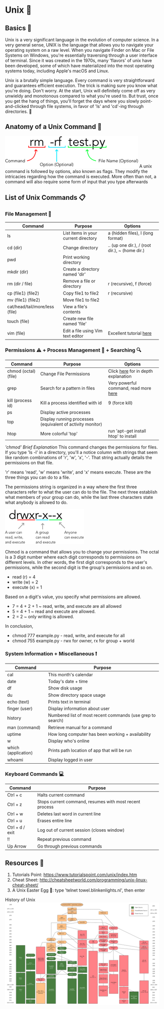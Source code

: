 # Unix :floppy_disk:

## Basics :straight_ruler:
Unix is a very significant language in the evolution of computer science. In a very general sense, UNIX is the language that allows you to navigate your operating system on a raw level. When you navigate Finder on Mac or File Systems on Windows, you're essentially traversing through a user interface of terminal. Since it was created in the 1970s, many 'flavors' of unix have been developed, some of which have materialized into the most operating systems today, including Apple's macOS and Linux.

Unix is a brutally simple language. Every command is very straightforward and guarantees efficient execution. The trick is making sure you know what you're doing. Don't worry. At the start, Unix will definitely come off as very unwieldy and monotonous compared to what you're used to. But trust, once you get the hang of things, you'll forget the days where you slowly point-and-clicked through file systems, in favor of 'ls' and 'cd'-ing through directories. :muscle:

## Anatomy of a Unix Command :bust_in_silhouette:
![](Screenshots/sample-unix.png)
A unix command is followed by options, also known as flags. They modify the intricacies regarding how the command is executed. More often than not, a command will also require some form of input that you type afterwards

## List of Unix Commands :clipboard:

### File Management  :file_folder:
Command | Purpose | Options
--- | --- | ---
ls | List items in your current directory | a (hidden files), l (long format)
cd (dir) | Change directory | .. (up one dir.), / (root dir.), ~ (home dir.)
pwd | Print working directory
mkdir (dir) | Create a directory named 'dir'
rm (dir / file) | Remove a file or directory | r (recursive), f (force)
cp (file1) (file2) | Copy file1 to file2 | r (recursive)
mv (file1) (file2) | Move file1 to file2
cat/head/tail/more/less (file) | View a file's contents
touch (file) | Create new file named 'file'
vim (file) | Edit a file using Vim text editor | Excellent tutorial [here](http://www.openvim.com)

### Permissions :warning: + Process Management :construction_worker: + Searching :mag:
Command | Purpose | Options
--- | --- | ---
chmod (octal) (file) | Change File Permissions | Click [here](https://www.computerhope.com/unix/uchmod.htm) for in depth explanation
grep | Search for a pattern in files | Very powerful command, read more [here](http://www.uccs.edu/~ahitchco/grep/)
kill (process id) | Kill a process identified with id | 9 (force kill)
ps | Display active processes
top | Display running processes (equivalent of activity monitor)
htop | More colorful 'top' | run 'apt-get install htop' to install

*'chmod' Brief Explanation*
This command changes the permissions for files. If you type 'ls -l' in a directory, you'll a notice column with strings that seem like  random combinations of 'r', 'w', 'x', '-'. That string actually details the permissions on that file.

'r' means 'read', 'w' means 'write', and 'x' means execute. These are the three things you can do to a file.

The permissions string is organized in a way where the first three characters refer to what the user can do to the file. The next three establish what members of your group can do, while the last three characters state what anybody is allowed to do.

![](Screenshots/chmod-octat.png)

Chmod is a command that allows you to change your permissions. The octal is a 3 digit number where each digit corresponds to permissions on different levels. In other words, the first digit corresponds to the user's permissions, while the second digit is the group's permissions and so on.

* read (r) = 4
* write (w) = 2
* execute (x) = 1

Based on a digit's value, you specify what permissions are allowed.
* 7 = 4 + 2 + 1 ~ read, write, and execute are all allowed
* 5 = 4 + 1 ~ read and execute are allowed.
* 2 = 2 ~ only writing is allowed.

In conclusion,
* chmod 777 example.py - read, write, and execute for all
* chmod 755 example.py - rwx for owner, rx for group + world

### System Information + Miscellaneous :heavy_exclamation_mark:
Command | Purpose
--- | ---
cal | This month's calendar
date | Today's date + time
df | Show disk usage
du | Show directory space usage
echo (text) | Prints text in terminal
finger (user) | Display information about user
history | Numbered list of most recent commands (use grep to search)
man (command) | Retrieve manual for a command
uptime | How long computer has been working + availability
w | Display who's online
which (application) | Prints path location of app that will be run
whoami | Display logged in user

### Keyboard Commands :computer:
Command | Purpose
--- | ---
Ctrl + c | Halts current command
Ctrl + z | Stops current command, resumes with most recent process
Ctrl + w | Deletes last word in current line
Ctrl + u | Erases entire line
Ctrl + d / exit | Log out of current session (closes window)
!! | Repeat previous command
Up Arrow | Go through previous commands

## Resources :closed_book:
1. Tutorials Point: https://www.tutorialspoint.com/unix/index.htm
2. Cheat Sheet: http://cheatsheetworld.com/programming/unix-linux-cheat-sheet/
3. A Unix Easter Egg :egg:: type 'telnet towel.blinkenlights.nl', then enter

History of Unix
![](Screenshots/unix-history.png)

